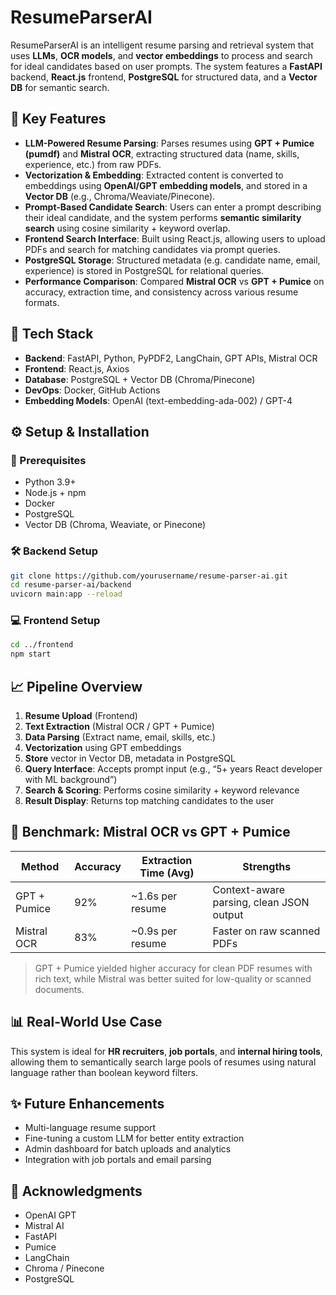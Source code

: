 # ResumeParserAI

ResumeParserAI is an intelligent resume parsing and retrieval system that uses **LLMs**, **OCR models**, and **vector embeddings** to process and search for ideal candidates based on user prompts. The system features a **FastAPI** backend, **React.js** frontend, **PostgreSQL** for structured data, and a **Vector DB** for semantic search.

## 🚀 Key Features

- **LLM-Powered Resume Parsing**: Parses resumes using **GPT + Pumice (pumdf)** and **Mistral OCR**, extracting structured data (name, skills, experience, etc.) from raw PDFs.
- **Vectorization & Embedding**: Extracted content is converted to embeddings using **OpenAI/GPT embedding models**, and stored in a **Vector DB** (e.g., Chroma/Weaviate/Pinecone).
- **Prompt-Based Candidate Search**: Users can enter a prompt describing their ideal candidate, and the system performs **semantic similarity search** using cosine similarity + keyword overlap.
- **Frontend Search Interface**: Built using React.js, allowing users to upload PDFs and search for matching candidates via prompt queries.
- **PostgreSQL Storage**: Structured metadata (e.g. candidate name, email, experience) is stored in PostgreSQL for relational queries.
- **Performance Comparison**: Compared **Mistral OCR** vs **GPT + Pumice** on accuracy, extraction time, and consistency across various resume formats.

## 🧱 Tech Stack

- **Backend**: FastAPI, Python, PyPDF2, LangChain, GPT APIs, Mistral OCR
- **Frontend**: React.js, Axios
- **Database**: PostgreSQL + Vector DB (Chroma/Pinecone)
- **DevOps**: Docker, GitHub Actions
- **Embedding Models**: OpenAI (text-embedding-ada-002) / GPT-4

## ⚙️ Setup & Installation

### 🐳 Prerequisites
- Python 3.9+
- Node.js + npm
- Docker
- PostgreSQL
- Vector DB (Chroma, Weaviate, or Pinecone)

### 🛠️ Backend Setup

```bash
git clone https://github.com/yourusername/resume-parser-ai.git
cd resume-parser-ai/backend
uvicorn main:app --reload
```

### 💻 Frontend Setup

```bash
cd ../frontend
npm start
```


## 📈 Pipeline Overview

1. **Resume Upload** (Frontend)
2. **Text Extraction** (Mistral OCR / GPT + Pumice)
3. **Data Parsing** (Extract name, email, skills, etc.)
4. **Vectorization** using GPT embeddings
5. **Store** vector in Vector DB, metadata in PostgreSQL
6. **Query Interface**: Accepts prompt input (e.g., “5+ years React developer with ML background”)
7. **Search & Scoring**: Performs cosine similarity + keyword relevance
8. **Result Display**: Returns top matching candidates to the user

## 🧪 Benchmark: Mistral OCR vs GPT + Pumice

| Method              | Accuracy | Extraction Time (Avg) | Strengths                  |
|---------------------|----------|------------------------|----------------------------|
| GPT + Pumice        | 92%      | ~1.6s per resume       | Context-aware parsing, clean JSON output |
| Mistral OCR         | 83%      | ~0.9s per resume       | Faster on raw scanned PDFs |

> GPT + Pumice yielded higher accuracy for clean PDF resumes with rich text, while Mistral was better suited for low-quality or scanned documents.

## 📊 Real-World Use Case

This system is ideal for **HR recruiters**, **job portals**, and **internal hiring tools**, allowing them to semantically search large pools of resumes using natural language rather than boolean keyword filters.

## ✨ Future Enhancements

- Multi-language resume support  
- Fine-tuning a custom LLM for better entity extraction  
- Admin dashboard for batch uploads and analytics  
- Integration with job portals and email parsing

## 🙏 Acknowledgments

- OpenAI GPT  
- Mistral AI  
- FastAPI  
- Pumice  
- LangChain  
- Chroma / Pinecone  
- PostgreSQL
